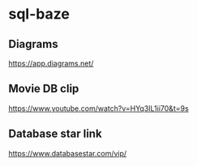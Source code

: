 # sql-baze

## Diagrams

https://app.diagrams.net/

## Movie DB clip

https://www.youtube.com/watch?v=HYq3IL1ii70&t=9s

## Database star link

https://www.databasestar.com/vip/
